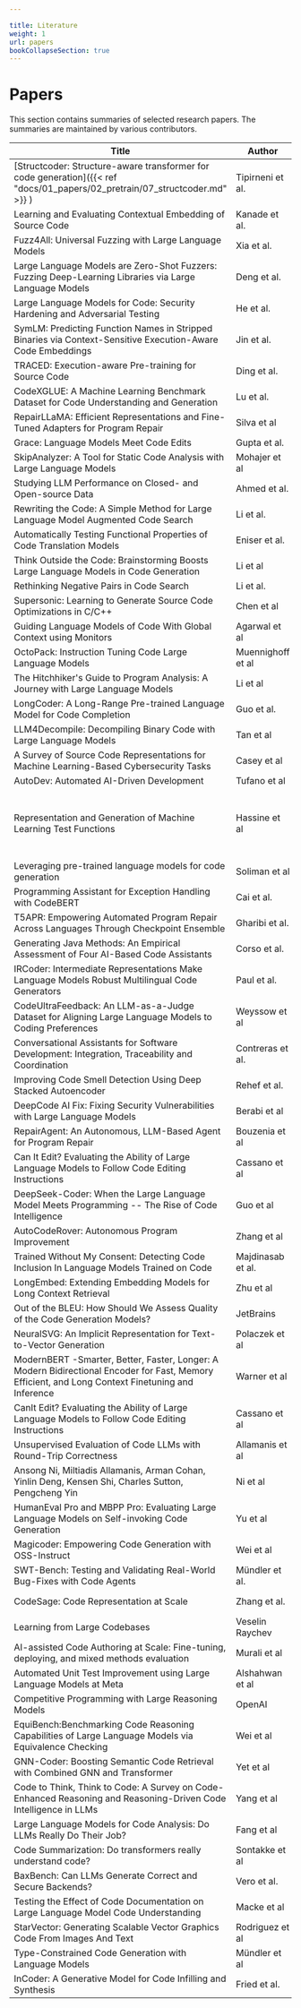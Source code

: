 ```yaml
---

title: Literature
weight: 1
url: papers
bookCollapseSection: true
---
```

# Papers
This section contains summaries of selected research papers. The summaries are maintained by various contributors.

|Title|Author|Year|Link|
|-----|-----|----|----| 
|[Structcoder: Structure-aware transformer for code generation]({{< ref "docs/01_papers/02_pretrain/07_structcoder.md" >}} )| Tipirneni et al.| 2024 |[ACM](https://dl.acm.org/doi/pdf/10.1145/3636430)|
|Learning and Evaluating Contextual Embedding of Source Code|Kanade et al.| 2019 |[arXiv](https://arxiv.org/pdf/2001.00059.pdf)|
|Fuzz4All: Universal Fuzzing with Large Language Models | Xia et al. | 2024 |[arXiv](https://arxiv.org/pdf/2308.04748.pdf) |
|Large Language Models are Zero-Shot Fuzzers: Fuzzing Deep-Learning Libraries via Large Language Models | Deng et al. | 2023 | [arXiv](https://arxiv.org/abs/2212.14834)|
|Large Language Models for Code: Security Hardening and Adversarial Testing | He et al. | 2024 |[arXiv](https://arxiv.org/abs/2302.05319)|
|SymLM: Predicting Function Names in Stripped Binaries via Context-Sensitive Execution-Aware Code Embeddings| Jin et al. | 2022 | [ACM](https://dl.acm.org/doi/pdf/10.1145/3548606.3560612) | 
|TRACED: Execution-aware Pre-training for Source Code|Ding et al.|2024|[arXiv](https://arxiv.org/pdf/2306.07487.pdf)|
|CodeXGLUE: A Machine Learning Benchmark Dataset for Code Understanding and Generation|Lu et al.|2021|[arXiv](https://arxiv.org/pdf/2102.04664.pdf)|
|RepairLLaMA: Efficient Representations and Fine-Tuned Adapters for Program Repair|Silva et al|2023|[arXiv](https://arxiv.org/pdf/2312.15698)|
|Grace: Language Models Meet Code Edits|Gupta et al.|2023|[arXiv](https://arxiv.org/pdf/2305.14129.pdf)|
|SkipAnalyzer: A Tool for Static Code Analysis with Large Language Models|Mohajer et al|2023|[arXiv](https://arxiv.org/pdf/2310.18532)|
|Studying LLM Performance on Closed- and Open-source Data|Ahmed et al.|2024|[arXiv](https://arxiv.org/pdf/2402.15100.pdf)|
|Rewriting the Code: A Simple Method for Large Language Model Augmented Code Search|Li et al.|2024|[arXiv](https://arxiv.org/pdf/2401.04514.pdf)|
|Automatically Testing Functional Properties of Code Translation Models|Eniser et al.|2023|[arXiv](https://arxiv.org/pdf/2309.12813.pdf)|
|Think Outside the Code: Brainstorming Boosts Large Language Models in Code Generation|Li et al|2023|[arXiv](https://arxiv.org/pdf/2305.10679.pdf9)|
|Rethinking Negative Pairs in Code Search|Li et al.|2023|[arXiv](https://arxiv.org/pdf/2310.08069.pdf)|
|Supersonic: Learning to Generate Source Code Optimizations in C/C++|Chen et al|2023|[arXiv](https://arxiv.org/pdf/2309.14846)|
|Guiding Language Models of Code With Global Context using Monitors|Agarwal et al|2023|[arXiv](https://arxiv.org/pdf/2306.10763.pdf)|
|OctoPack: Instruction Tuning Code Large Language Models|Muennighoff et al|2023|[arXiv](https://arxiv.org/pdf/2308.07124.pdf)|
|The Hitchhiker's Guide to Program Analysis: A Journey with Large Language Models|Li et al|2023|[arXiv](https://arxiv.org/pdf/2308.00245)|
|LongCoder: A Long-Range Pre-trained Language Model for Code Completion|Guo et al.|2023|[arXiv](https://arxiv.org/pdf/2306.14893.pdf)|
|LLM4Decompile: Decompiling Binary Code with Large Language Models|Tan et al|2024|[arXiv](https://arxiv.org/pdf/2403.05286.pdf)|
|A Survey of Source Code Representations for Machine Learning-Based Cybersecurity Tasks|Casey et al|2024|[arXiv](https://arxiv.org/pdf/2403.10646.pdf)|
|AutoDev: Automated AI-Driven Development|Tufano et al|2024|[arXiv](https://arxiv.org/pdf/2403.08299.pdf)|
|Representation and Generation of Machine Learning Test Functions|Hassine et al|2024|[arXiv](Representation and Generation of Machine Learning Test Functions)|
|Leveraging pre-trained language models for code generation|Soliman et al|2024|[Springer](https://link.springer.com/article/10.1007/s40747-024-01373-8)|
|Programming Assistant for Exception Handling with CodeBERT|Cai et al.|2024|[ICSE](https://www.computer.org/csdl/proceedings-article/icse/2024/021700a878/1V5BkrGwfJu)|
|T5APR: Empowering Automated Program Repair Across Languages Through Checkpoint Ensemble|Gharibi et al.|2024|[arXiv](https://arxiv.org/pdf/2309.15742.pdf)|
|Generating Java Methods: An Empirical Assessment of Four AI-Based Code Assistants|Corso et al.|2024|[arXiv](https://arxiv.org/pdf/2402.08431.pdf)|
|IRCoder: Intermediate Representations Make Language Models Robust Multilingual Code Generators|Paul et al.|2024|[IRCoder](https://arxiv.org/pdf/2403.03894.pdf)|
|CodeUltraFeedback: An LLM-as-a-Judge Dataset for Aligning Large Language Models to Coding Preferences|Weyssow et al|2024|[arXiv](https://arxiv.org/pdf/2403.09032.pdf)|
|Conversational Assistants for Software Development: Integration, Traceability and Coordination|Contreras et al.|2024|[arXiv](https://miso.es/pubs/enase.pdf)|
|Improving Code Smell Detection Using Deep Stacked Autoencoder|Rehef et al.|2024|[preprints.org](https://www.preprints.org/manuscript/202403.1848/v1)|
|DeepCode AI Fix: Fixing Security Vulnerabilities with Large Language Models|Berabi et al|2024|[arXiv](https://arxiv.org/pdf/2402.13291.pdf)|
|RepairAgent: An Autonomous, LLM-Based Agent for Program Repair|Bouzenia et al|2024|[arXiv](https://arxiv.org/pdf/2403.17134.pdf)|
|Can It Edit? Evaluating the Ability of Large Language Models to Follow Code Editing Instructions|Cassano et al|2023|[arXiv](https://arxiv.org/pdf/2312.12450.pdf)|
|DeepSeek-Coder: When the Large Language Model Meets Programming -- The Rise of Code Intelligence|Guo et al|2024|[arXiv](https://arxiv.org/pdf/2401.14196.pdf)|
|AutoCodeRover: Autonomous Program Improvement|Zhang et al|2024|[arXiv](https://arxiv.org/pdf/2404.05427.pdf), [GitHub](https://github.com/nus-apr/auto-code-rover)|
|Trained Without My Consent: Detecting Code Inclusion In Language Models Trained on Code|Majdinasab et al.|2024|[GitHub](https://github.com/CommissarSilver/TraWiC), [arXiv](https://arxiv.org/pdf/2402.09299.pdf)|
|LongEmbed: Extending Embedding Models for Long Context Retrieval|Zhu et al|2024|[arXiv](https://arxiv.org/abs/2404.12096), [GitHub](https://github.com/dwzhu-pku/LongEmbed)|
|Out of the BLEU: How Should We Assess Quality of the Code Generation Models?|JetBrains|2023|[arXiv](https://arxiv.org/pdf/2208.03133.pdf)|
|NeuralSVG: An Implicit Representation for Text-to-Vector Generation|Polaczek et al|2025|[arXiv](https://arxiv.org/abs/2501.03992)|
|ModernBERT -Smarter, Better, Faster, Longer: A Modern Bidirectional Encoder for Fast, Memory Efficient, and Long Context Finetuning and Inference|Warner et al|2024|[arXiv](https://arxiv.org/abs/2412.13663)|
|CanIt Edit? Evaluating the Ability of Large Language Models to Follow Code Editing Instructions|Cassano et al|2024|[arXiv](https://arxiv.org/pdf/2312.12450), [GitHub](https://github.com/nuprl/CanItEdit)|
|Unsupervised Evaluation of Code LLMs with Round-Trip Correctness|Allamanis et al|2024|[arXiv](https://arxiv.org/abs/2402.08699)|
|Ansong Ni, Miltiadis Allamanis, Arman Cohan, Yinlin Deng, Kensen Shi, Charles Sutton, Pengcheng Yin|Ni et al|2024|[arXiv](https://arxiv.org/abs/2404.14662)|
|HumanEval Pro and MBPP Pro: Evaluating Large Language Models on Self-invoking Code Generation|Yu et al|2024|[arXiv](https://arxiv.org/abs/2412.21199)|
|Magicoder: Empowering Code Generation with OSS-Instruct|Wei et al|2024|[Proceedings](https://proceedings.mlr.press/v235/wei24h.html), [GitHub](https://github.com/ise-uiuc/magicoder)|
|SWT-Bench: Testing and Validating Real-World Bug-Fixes with Code Agents|Mündler et al.|2024|[ArXiv](https://arxiv.org/abs/2406.12952), [GitHub](https://github.com/logic-star-ai/swt-bench)|
|CodeSage: Code Representation at Scale|Zhang et al.|2024|[GitHub](https://github.com/amazon-science/CodeSage), [Website](https://code-representation-learning.github.io/), [arXiv](https://arxiv.org/abs/2402.01935)|
|Learning from Large Codebases|Veselin Raychev|2024|[ETHZ Zürich](https://files.sri.inf.ethz.ch/website/people/veselin/raychev_thesis.pdf)|
|AI-assisted Code Authoring at Scale: Fine-tuning, deploying, and mixed methods evaluation|Murali et al|2024|[arXiv](https://arxiv.org/pdf/2305.12050)|
|Automated Unit Test Improvement using Large Language Models at Meta|Alshahwan et al|2025|[arXiv](https://arxiv.org/pdf/2402.09171)|
|Competitive Programming with Large Reasoning Models|OpenAI|2025|[arXiv](https://arxiv.org/pdf/2502.06807v1)|
|EquiBench:Benchmarking Code Reasoning Capabilities of Large Language Models via Equivalence Checking|Wei et al|2025|[arXiv](https://arxiv.org/pdf/2502.12466)|
|GNN-Coder: Boosting Semantic Code Retrieval with Combined GNN and Transformer|Yet et al|2025|[arXiv](https://arxiv.org/pdf/2502.15202)|
|Code to Think, Think to Code: A Survey on Code-Enhanced Reasoning and Reasoning-Driven Code Intelligence in LLMs|Yang et al|2025|[arXiv](https://arxiv.org/pdf/2502.19411)|
|Large Language Models for Code Analysis: Do LLMs Really Do Their Job?|Fang et al|2024|[arXiv](https://arxiv.org/pdf/2310.12357)|
|Code Summarization: Do transformers really understand code?|Sontakke et al|2022|[arXiv](https://openreview.net/pdf?id=rI5ll2_-1Zc)|
|BaxBench: Can LLMs Generate Correct and Secure Backends?|Vero et al.|2025|[arXiv](https://arxiv.org/abs/2502.11844)|
|Testing the Effect of Code Documentation on Large Language Model Code Understanding|Macke et al|2024|[arXiv](https://arxiv.org/abs/2404.03114v1)|
|StarVector: Generating Scalable Vector Graphics Code From Images And Text|Rodriguez et al|2025|[arXiv](https://arxiv.org/abs/2312.11556), [Website](https://starvector.github.io/)
|Type-Constrained Code Generation with Language Models| Mündler et al|2025|[Openreview](https://openreview.net/pdf?id=LYVyioTwvF), [arXiv](https://arxiv.org/pdf/2504.09246)|
|InCoder: A Generative Model for Code Infilling and Synthesis|Fried et al.|2023|[arXiv](https://arxiv.org/pdf/2204.05999)|
